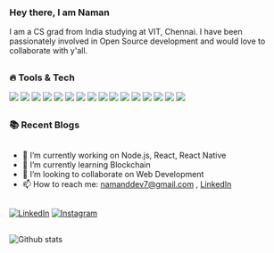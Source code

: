 ### Hey there, I am Naman

I am a CS grad from India studying at VIT, Chennai. I have been passionately involved in Open Source development and would love to collaborate with y'all.

##
### :fire: Tools & Tech
<link rel="stylesheet" href="https://cdn.jsdelivr.net/gh/devicons/devicon@v2.12.0/devicon.min.css">

<img src="https://img.icons8.com/color/48/000000/c-plus-plus-logo.png"/>  <img src="https://img.icons8.com/color/48/000000/java-coffee-cup-logo--v2.png"/>  <img src="https://img.icons8.com/color/48/000000/html-5--v1.png"/>  <img src="https://img.icons8.com/color/48/000000/javascript.png"/>  <img src="https://img.icons8.com/color/48/000000/react-native.png"/>  <img src="https://img.icons8.com/color/48/000000/redux.png"/>  <img src="https://img.icons8.com/color/48/000000/nodejs.png"/>  <img src="https://img.icons8.com/color/48/000000/typescript.png"/>  <img src="https://img.icons8.com/color/48/000000/gatsbyjs.png"/>  <img src="https://img.icons8.com/fluent/48/000000/docker.png"/>  <img src="https://img.icons8.com/color/48/000000/python.png"/>  <img src="https://img.icons8.com/color/48/000000/mongodb.png"/>  <img src="https://img.icons8.com/color/48/000000/haskell.png"/>  <img src="https://img.icons8.com/color/48/000000/flutter.png"/>  <img src="https://img.icons8.com/color/48/000000/tensorflow.png"/>  <img src="https://img.icons8.com/color/48/000000/graphql.png"/>

##
### :books: Recent Blogs
<!-- BLOGPOSTS:START -->
<!-- BLOGPOSTS:END -->

##

- 🔭 I’m currently working on Node.js, React, React Native
- 🌱 I’m currently learning Blockchain
- 👯 I’m looking to collaborate on Web Development
- 📫 How to reach me: namanddev7@gmail.com , [LinkedIn](https://www.linkedin.com/in/naman-agarwal-97b207191/)


##

[![LinkedIn](https://img.shields.io/badge/-LinkedIn-informational?style=flat-square&logo=linkedIn&logoColor=&color=black)](https://www.linkedin.com/in/naman-agarwal-97b207191/)
[![Instagram](https://img.shields.io/badge/-Instagram-informational?style=flat-square&logo=instagram&logoColor=&color=black)](https://www.instagram.com/divine_naman/)

##
![Github stats](https://github-readme-stats.vercel.app/api?username=divinenaman&theme=nightowl&count_private=true)


<!-- 
**divinenaman/divinenaman** is a ✨ _special_ ✨ repository because its `README.md` (this file) appears on your GitHub profile.

Here are some ideas to get you started:

- 🔭 I’m currently working on ...
- 🌱 I’m currently learning ...
- 👯 I’m looking to collaborate on ...
- 🤔 I’m looking for help with ...
- 💬 Ask me about ...
- 📫 How to reach me: ...
- 😄 Pronouns: ...
- ⚡ Fun fact: ...
 -->
